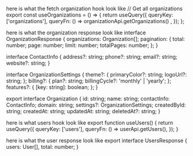   here is what the fetch organization hook look like 
  // Get all organizations 
export const useOrganizations = () => {
    return useQuery({
      queryKey: ['organizations'],
      queryFn: () => organizationApi.getOrganizations() ,
    });
  };


  here is what the organization response look like 
  interface OrganizationResponse {
  organizations: Organization[];
  pagination: {
    total: number;
    page: number;
    limit: number;
    totalPages: number;
  };
}

interface ContactInfo {
  address?: string;
  phone?: string;
  email?: string;
  website?: string;
}

interface OrganizationSettings {
  theme?: {
    primaryColor?: string;
    logoUrl?: string;
  };
  billing?: {
    plan?: string;
    billingCycle?: 'monthly' | 'yearly';
  };
  features?: {
    [key: string]: boolean;
  };
}

export interface Organization {
  id: string;
  name: string;
  contactInfo: ContactInfo;
  domain: string;
  settings?: OrganizationSettings;
  createdById: string;
  createdAt: string;
  updatedAt: string;
  deletedAt?: string;
}

here is what users hook look like 
export function useUsers() {
  return useQuery({
    queryKey: ['users'],
    queryFn: () => userApi.getUsers(),
  });
}

here is what the user response look like export interface UsersResponse {
    users: User[],
    total: number;
  }